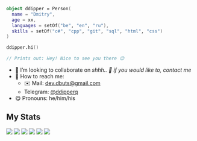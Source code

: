 ```kotlin
object ddipper = Person(
  name = "Dmitry",
  age = xx,
  languages = setOf("be", "en", "ru"),
  skills = setOf("c#", "cpp", "git", "sql", "html", "css")
)

ddipper.hi()

// Prints out: Hey! Nice to see you there 😉
```

- 🎯 I’m looking to collaborate on *shhh.. 🤫 if you would like to, contact me*
- 🔎 How to reach me:
  - ✉️ Mail: [dev.dbuts@gmail.com](mailto:dev.dbuts@gmail.com)
  - Telegram: [@ddipperq](https://t.me/ddipperq)
- 😋 Pronouns: he/him/his

## My Stats

![](http://github-profile-summary-cards.vercel.app/api/cards/profile-details?username=ddipper&theme=dracula)
![](http://github-profile-summary-cards.vercel.app/api/cards/repos-per-language?username=ddipper&theme=dracula)
![](http://github-profile-summary-cards.vercel.app/api/cards/most-commit-language?username=ddipper&theme=dracula)
![](http://github-profile-summary-cards.vercel.app/api/cards/stats?username=ddipper&theme=dracula)
![](http://github-profile-summary-cards.vercel.app/api/cards/productive-time?username=ddipper&theme=dracula&utcOffset=+3)
![](https://github-readme-streak-stats.herokuapp.com/?user=ddipper&hide_border=true&card_width=338&theme=dracula)
  

